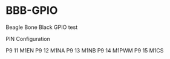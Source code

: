 # BBB-GPIO
Beagle Bone Black GPIO test

PIN Configuration

P9 11	M1EN
P9 12	M1NA
P9 13	M1NB
P9 14	M1PWM
P9 15	M1CS
